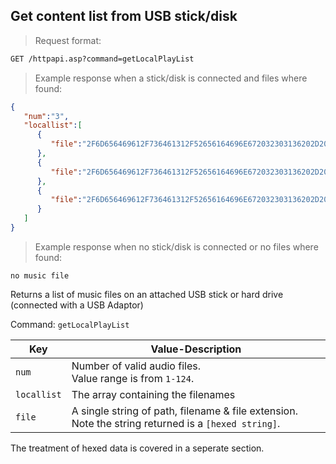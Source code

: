 ## Get content list from USB stick/disk
> Request format:

```html
GET /httpapi.asp?command=getLocalPlayList
```

> Example response when a stick/disk is connected and files where found:

```json
{
   "num":"3", 
   "locallist":[
      {
         "file":"2F6D656469612F736461312F52656164696E672032303136202D20466F616C732E6D7033"
      },
      {
         "file":"2F6D656469612F736461312F52656164696E672032303136202D20524843502E6D7033"
      },
      {
         "file":"2F6D656469612F736461312F52656164696E672032303136202D20426966667920436C79726F2E6D7033"
      }
   ]
}
```

> Example response when no stick/disk is connected or no files where found:

```
no music file
```

Returns a list of music files on an attached USB stick or hard drive (connected with a USB Adaptor)

Command: `getLocalPlayList`


Key | Value-Description
---|---
`num` | Number of valid audio files.<br>Value range is from `1-124`.
`locallist` | The array containing the filenames  
`file` | A single string of path, filename & file extension. Note the string returned is a `[hexed string]`.

<aside class="notice">
The treatment of hexed data is covered in a seperate section.  
</aside>
